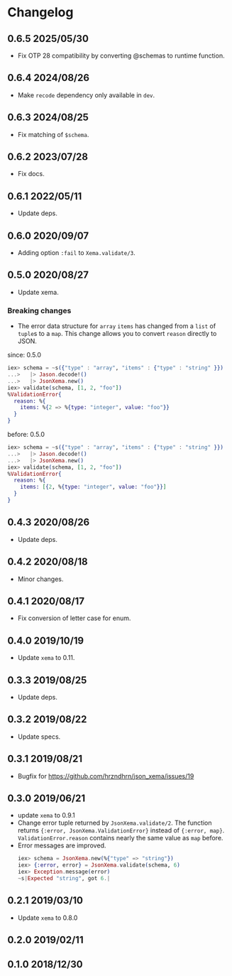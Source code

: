 # Changelog

## 0.6.5 2025/05/30

+ Fix OTP 28 compatibility by converting @schemas to runtime function.

## 0.6.4 2024/08/26

+ Make `recode` dependency only available in `dev`.

## 0.6.3 2024/08/25

+ Fix matching of `$schema`.

## 0.6.2 2023/07/28

+ Fix docs.

## 0.6.1 2022/05/11

+ Update deps.

## 0.6.0 2020/09/07

+ Adding option `:fail` to `Xema.validate/3`.

## 0.5.0 2020/08/27

+ Update xema.

### Breaking changes

+ The error data structure for `array` `items` has changed from a `list` of
  `tuple`s to a `map`. This change allows you to convert `reason` directly to
  JSON.

since: 0.5.0
```elixir
iex> schema = ~s({"type" : "array", "items" : {"type" : "string" }})
...>   |> Jason.decode!()
...>   |> JsonXema.new()
iex> validate(schema, [1, 2, "foo"])
%ValidationError{
  reason: %{
    items: %{2 => %{type: "integer", value: "foo"}}
  }
}
```

before: 0.5.0
```elixir
iex> schema = ~s({"type" : "array", "items" : {"type" : "string" }})
...>   |> Jason.decode!()
...>   |> JsonXema.new()
iex> validate(schema, [1, 2, "foo"])
%ValidationError{
  reason: %{
    items: [{2, %{type: "integer", value: "foo"}}]
  }
}
```

## 0.4.3 2020/08/26

+ Update deps.

## 0.4.2 2020/08/18

+ Minor changes.

## 0.4.1 2020/08/17

+ Fix conversion of letter case for enum.

## 0.4.0 2019/10/19

+ Update `xema` to 0.11.

## 0.3.3 2019/08/25

+ Update deps.

## 0.3.2 2019/08/22

+ Update specs.

## 0.3.1 2019/08/21

+ Bugfix for https://github.com/hrzndhrn/json_xema/issues/19

## 0.3.0 2019/06/21

+ update `xema` to 0.9.1
+ Change error tuple returned by `JsonXema.validate/2`. The function returns
  `{:error, JsonXema.ValidationError}` instead of `{:error, map}`.
  `ValidationError.reason` contains nearly the same value as `map` before.
+ Error messages are improved.
  ```elixir
  iex> schema = JsonXema.new(%{"type" => "string"})
  iex> {:error, error} = JsonXema.validate(schema, 6)
  iex> Exception.message(error)
  ~s|Expected "string", got 6.|
  ```


## 0.2.1 2019/03/10

+ Update `xema` to 0.8.0

## 0.2.0 2019/02/11

## 0.1.0 2018/12/30
